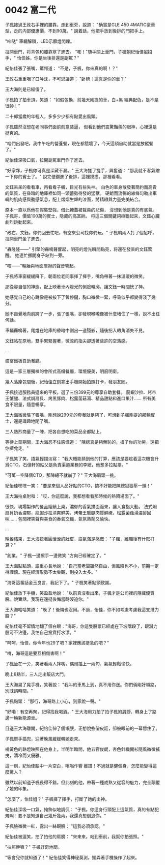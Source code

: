 # 0042 富二代

子楓接過王政右手裡的腰靠，走到車旁，說道：
"确實是GLE 450 4MATIC豪華型，走的内部優惠價，不到90萬。"
說着話，他把手放到後排的門把手上。

"咔哒"
車輛解鎖，LED示廓燈閃爍。

拉開車門，将背包和腰靠塞了進去。
"嘭！"随手關上車門，子楓朝紀怡佳招招手，"
怡佳姊，你是坐後排還是副駕？"

紀怡佳張了張嘴，驚愕道：
"不是，子楓，你來真的啊！？"

王政右重重咽了口唾沫，不可思議道：
"卧槽！這真是你的車？"

王大海則是已經傻了。

子楓拍了拍車頂，笑道：
"如假包換，前幾天剛提的車，白+黑 經典配色，是不是很帥！"

二十郎當歲的年輕人，多多少少都有點愛出風頭。

子楓雖然沒想在老同事們面前刻意裝逼，
但看到他們震驚豔羨的眼神，心裡還是挺爽的。

"咱們出發吧，我中午吃的營養餐，現在都餓壞了，今天這頓自助就當是放縱餐了。"

紀怡佳深吸口氣，拉開副駕車門作了進去。

"好家夥，子楓你可真是深藏不漏。"
王大海搓了搓手，興奮道：
"那我就不客氣蹭一下你的賓士了。"
說完便鑽進了後排，這裡摸摸，那裡看看。

文鈺呆呆的看看車，再看看子楓，目光有些失神。
白色的車身散發著簡約而高貴的氣質，在昏暗的地庫裡如同一頭蓄勢待發的猛獸。
硬朗而流暢的線條勾勒出車輛的肌肉感與動感氣息，配上熠熠生輝的漆面，將精緻與力量完美結合。

原本一直以爲他在假裝堅強，借此掩蓋被裁員的悲傷，
沒想到他是真的有底氣。
子楓哥，價值100萬的賓士，隐藏的高富帥。
将這三個關鍵詞串聯起來，文鈺心臟劇烈跳動起來。

"政右，文鈺，你們回去忙吧，有空來公司找你們玩。"
子楓朝兩人打了個招呼，拉開車門坐了進去。

"轟隆隆——"
引擎的轟鳴聲響起，明亮的燈光瞬間點亮，将還在發呆的文鈺驚醒。
她連忙挪開身子站到一旁。

"吱——"輪胎與地面摩擦的聲音響起。

子楓將車窗緩緩降下，朝兩位老同事揮了揮手，嘴角帶著一抹溫暖的微笑。

那從容自信的神態，配上映著車內燈光的側臉輪廓，讓文鈺一時間恍了神。

她感覺自己的心跳像是被按下了暫停鍵，胸口微微一緊，呼吸似乎都變得淺了幾分。

她不自覺地向前跨了一步，張了張嘴，卻發現喉嚨像被什麼堵住了一樣，說不出任何話。

車輛轟鳴著，尾燈在地庫的昏暗中劃出一道殘影，隨後拐入轉角消失不見。

文鈺站在原地，雙手緊緊握著，微涼的指尖卻透著些許的空落感。

…

盛宴鐵板自助餐廳。

這是一家三層獨棟的會所式高檔餐廳，環境優美，明廚明衛。

幾人落座包間後，紀怡佳立刻拿出手機開始拍照打卡，發朋友圈。

子楓接過服務員遞來的平板，選了三份399元的尊享自助套餐。
龍蝦沙拉、烤帝王蟹腿、法式焗扇貝、烤黑豚肉、松露菌菇湯、精品甜點和進口果汁……
所有美食不限量，隨意暢享。

王大海微微張了張嘴，剛想說299元的套餐就足夠了，可想到子楓剛提的那輛賓士，還是識趣地閉了嘴。

三人熱烈商量了一陣，把各自想吃的菜品全都點上。

等待上菜期間，王大海忍不住感慨道：
"陳總真是夠無恥的，搶了你的功勞，還把你擠兌走。"

子楓笑了笑，語氣輕描淡寫：
"我大概能猜到他的打算，應該是要趁着這次機會升爲CTO。石億軒的姑父是負責渠道業務的李總，他想多拉點票。"

"可萬一空降個CTO，那陳總不就崩了？"
王大海眉頭一挑。

紀怡佳嘿嘿一笑：
"要是來個人品好點的CTO，搞不好能把陳總狠狠壓一頭！"

王大海拍桌附和：
"哎，你這麼說，我都想看看那時候的熱鬧場面了。"

很快，現場製作的餐品陸續上桌，濃郁的香氣撲面而來，讓人食指大動。
法式焗扇貝奶香濃郁，龍蝦沙拉清爽鮮美，烤帝王蟹腿肉質鮮嫩，松露菌菇湯濃醇回味……
包間裡笑聲與美食的香氣交織，氣氛熱鬧又愉快。

...

晚餐結束，王大海捂著圓滾滾的肚皮，語氣滿是感慨：
"子楓，離職後有什麼打算？"

"創業。"
子楓一邊擦手一邊微笑
"方向已經確定了。"

王大海點點頭，語重心長地說：
"自己當老闆雖然自由，但風險也不小，前期一定得謹慎。現在經濟形勢不太樂觀，別投入太多。"

"海哥這番話金玉良言，我記下了。"
子楓笑著點頭致謝。

紀怡佳放下手機，笑盈盈地說：
"以前真沒看出來，子楓才是公司裡的隱藏優質股。說實話，我現在還挺後悔當時沒追你。"

王大海哈哈笑道：
"晚了！後悔也沒用。不過，怡佳，你不如考慮考慮我這支潛力股？"

紀怡佳毫不留情地翻了個白眼："海哥，你這隻股票已經處在下坡階段了，跟潛力股可不沾邊，我怕自己投資打水漂。"

"呵呵，怡佳，你今年也29了吧？家裡應該挺急的吧？"

"唷，海哥這是要互相傷害啊！"

子楓坐在一旁，笑著看兩人拌嘴，偶爾插上一兩句，氣氛輕鬆愉快。

晚上8點半，三人走出飯店大門。

王大海晃了晃手機，笑著說：
"我叫的車馬上到，真不用你送。你們倆剛好順路，別耽誤時間。"

子楓點頭：
"那行，海哥路上小心，到家說一聲。"

"好嘞！有空再聚，記得找我喝酒。"
王大海用力拍了拍子楓的肩膀，轉身上了路邊一輛新能源車。

目送王大海離開，紀怡佳伸了個懶腰，正想說些俏皮話，卻被眼前的一幕愣住了。

子楓單手插兜，迎著晚風緩緩朝她走來。

橘黃色的路燈映照在他身上，半明半暗間，他五官俊朗，杏色針織開衫隨風微微搖曳，清冷而又優雅。

這一刻，紀怡佳腦中一片空白，嗡嗡作響
離譜！不過就是健個身，怎麼能變得這麼驚人？

雖然以前知道子楓長得不錯，但此刻的他，帶著一種成熟又從容的魅力，完全顛覆了她的印象。

"怎麼了，怡佳姐？"
子楓揮了揮手，打斷了她的出神。

紀怡佳深吸一口氣，掩飾似地調侃：
"子楓，你這身行頭配上這氣質，真的有點犯規啊！要不是知道自己幾斤幾兩，我還真想倒追你。"

子楓臉微微一紅，露出一絲靦腆：
"這我必須承認。"

紀怡佳被逗笑，拍了拍他的肩膀：
"來來來，站到車前，我幫你拍張照。"

"拍照幹嘛？"
子楓好奇地問。

"等會兒你就知道了！"
紀怡佳笑得神秘莫測，擺弄著手機操作了起來。